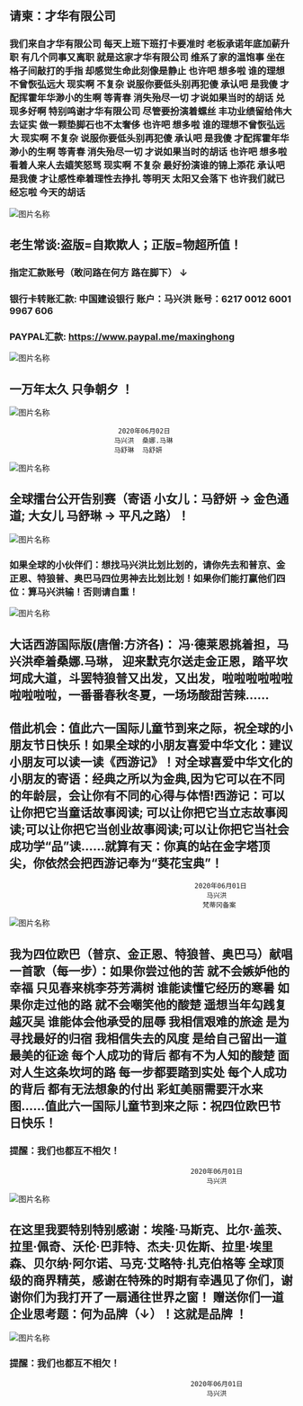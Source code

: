 ## 请柬：才华有限公司

### 我们来自才华有限公司 每天上班下班打卡要准时 老板承诺年底加薪升职 有几个同事又离职 就是这家才华有限公司 维系了家的温饱事 坐在格子间敲打的手指 却感觉生命此刻像是静止 也许吧 想多啦 谁的理想不曾恢弘远大 现实啊 不复杂 说服你要低头别再犯傻 承认吧 是我傻 才配挥霍年华渺小的生啊 等青春 消失殆尽一切 才说如果当时的胡话 兑现多好啊 特别鸣谢才华有限公司 尽管要扮演着螺丝 丰功业绩留给伟大去证实 做一颗垫脚石也不太奢侈 也许吧 想多啦 谁的理想不曾恢弘远大 现实啊 不复杂 说服你要低头别再犯傻 承认吧 是我傻 才配挥霍年华渺小的生啊 等青春 消失殆尽一切 才说如果当时的胡话 也许吧 想多啦 看着人来人去嬉笑怒骂 现实啊 不复杂 最好扮演谁的锦上添花 承认吧 是我傻 才让感性牵着理性去挣扎 等明天 太阳又会落下 也许我们就已经忘啦 今天的胡话

![图片名称](https://ss1.bdstatic.com/70cFuXSh_Q1YnxGkpoWK1HF6hhy/it/u=2622260465,4068601996&fm=26&gp=0.jpg)

##  老生常谈:盗版=自欺欺人；正版=物超所值！

### 指定汇款账号（敢问路在何方 路在脚下） ↓ 

### 银行卡转账汇款: 中国建设银行 账户：马兴洪  账号：6217 0012 6001 9967 606   

### PAYPAL汇款: https://www.paypal.me/maxinghong

![图片名称](https://timgsa.baidu.com/timg?image&quality=80&size=b9999_10000&sec=1590249647496&di=d555d41c78e726e2901c1d445444b814&imgtype=0&src=http%3A%2F%2Fimg14.360buyimg.com%2Fn1%2Fjfs%2Ft286%2F65%2F250893835%2F768889%2Fc70c4b10%2F5406de8cNf8d6068b.jpg)

## 一万年太久 只争朝夕 ！
![图片名称](https://ss1.bdstatic.com/70cFvXSh_Q1YnxGkpoWK1HF6hhy/it/u=2107181539,181109496&fm=11&gp=0.jpg)

                               2020年06月02日
                              马兴洪  桑娜.马琳
                              马舒琳  马舒妍
                                
                              
![图片名称](https://timgsa.baidu.com/timg?image&quality=80&size=b9999_10000&sec=1589597795792&di=1ec6355356112255ff5f9fd1ca77cf28&imgtype=0&src=http%3A%2F%2Fimg3.imgtn.bdimg.com%2Fit%2Fu%3D3958366423%2C2520276372%26fm%3D214%26gp%3D0.jpg)

## 全球擂台公开告别赛（寄语 小女儿：马舒妍 -> 金色通道; 大女儿 马舒琳 -> 平凡之路）！

![图片名称](https://timgsa.baidu.com/timg?image&quality=80&size=b9999_10000&sec=1590406835943&di=6e1465b42065f286807f5b3977313958&imgtype=0&src=http%3A%2F%2F5b0988e595225.cdn.sohucs.com%2Fq_70%2Cc_zoom%2Cw_640%2Fimages%2F20181219%2F5335c2d2af2048c2bc7f6e60a30fb155.jpeg)

### 如果全球的小伙伴们：想找马兴洪比划比划的，请你先去和普京、金正恩、特狼普、奥巴马四位男神去比划比划！如果你们能打赢他们四位：算马兴洪输！否则请自重！

![图片名称](https://ss2.bdstatic.com/70cFvnSh_Q1YnxGkpoWK1HF6hhy/it/u=2142876104,1700684400&fm=26&gp=0.jpg)


## 大话西游国际版(唐僧:方济各)： 冯·德莱恩挑着担，马兴洪牵着桑娜.马琳， 迎来默克尔送走金正恩，踏平坎坷成大道，斗罢特狼普又出发，又出发，啦啦啦啦啦啦啦啦啦啦，一番番春秋冬夏，一场场酸甜苦辣......



## 借此机会：值此六一国际儿童节到来之际，祝全球的小朋友节日快乐！如果全球的小朋友喜爱中华文化：建议小朋友可以读一读《西游记》！对全球喜爱中华文化的小朋友的寄语：经典之所以为金典,因为它可以在不同的年龄层，会让你有不同的心得与体悟!西游记：可以让你把它当童话故事阅读; 可以让你把它当立志故事阅读;可以让你把它当创业故事阅读;可以让你把它当社会成功学“品”读......就算有天：你真的站在金字塔顶尖，你依然会把西游记奉为“葵花宝典”！

                                                  2020年06月01日
                                                     马兴洪
                                                    梵蒂冈备案


![图片名称](https://timgsa.baidu.com/timg?image&quality=80&size=b9999_10000&sec=1589876503816&di=daf50279aa16031fa07c2f01ad4bdacf&imgtype=0&src=http%3A%2F%2Fwww.hengte2012.com%2FUploads%2Fimage%2F20180607%2F20180607123322_63289.jpg)

## 我为四位欧巴（普京、金正恩、特狼普、奥巴马）献唱一首歌（每一步）：如果你尝过他的苦 就不会嫉妒他的幸福 只见春来桃李芬芳满树 谁能读懂它经历的寒暑 如果你走过他的路 就不会嘲笑他的酸楚 遥想当年勾践复越灭吴 谁能体会他承受的屈辱 我相信艰难的旅途 是为寻找最好的归宿 我相信失去的风度 是给自己留出一道 最美的征途 每个人成功的背后 都有不为人知的酸楚 面对人生这条坎坷的路 每一步都要踏到实处 每个人成功的背后 都有无法想象的付出 彩虹美丽需要汗水来图......值此六一国际儿童节到来之际：祝四位欧巴节日快乐！

### 提醒：我们也都互不相欠！
                                                 2020年06月01日
                                                     马兴洪
                                                     
![图片名称](https://ss1.bdstatic.com/70cFvXSh_Q1YnxGkpoWK1HF6hhy/it/u=2620572271,2862291514&fm=26&gp=0.jpg)

## 在这里我要特别特别感谢：埃隆·马斯克、比尔·盖茨、拉里·佩奇、沃伦·巴菲特、杰夫·贝佐斯、拉里·埃里森、贝尔纳·阿尔诺、马克·艾略特·扎克伯格等 全球顶级的商界精英，感谢在特殊的时期有幸遇见了你们，谢谢你们为我打开了一扇通往世界之窗！ 赠送你们一道企业思考题：何为品牌（↓）！这就是品牌 ！

![图片名称](https://ss1.bdstatic.com/70cFvXSh_Q1YnxGkpoWK1HF6hhy/it/u=3926116283,2534435016&fm=15&gp=0.jpg)

### 提醒：我们也都互不相欠！


                                                 2020年06月01日
                                                     马兴洪
